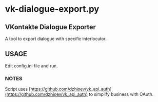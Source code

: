 # vk-dialogue-export.py
## VKontakte Dialogue Exporter

A tool to export dialogue with specific interlocutor.

## USAGE

Edit config.ini file and run.


### NOTES

Script uses [https://github.com/dzhioev/vk_api_auth](https://github.com/dzhioev/vk_api_auth) to simplify business with OAuth.
